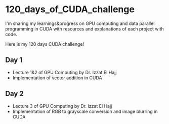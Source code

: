 # 120_days_of_CUDA_challenge
I'm sharing my learnings&progress on GPU computing and data parallel programming in CUDA with resources and explanations of each project with code.  

Here is my 120 days CUDA challenge!

## Day 1
- Lecture 1&2 of GPU Computing by Dr. Izzat El Hajj
- Implementation of vector addition in CUDA

## Day 2
- Lecture 3 of GPU Computing by Dr. Izzat El Hajj
- Implementation of RGB to grayscale conversion and image blurring in CUDA